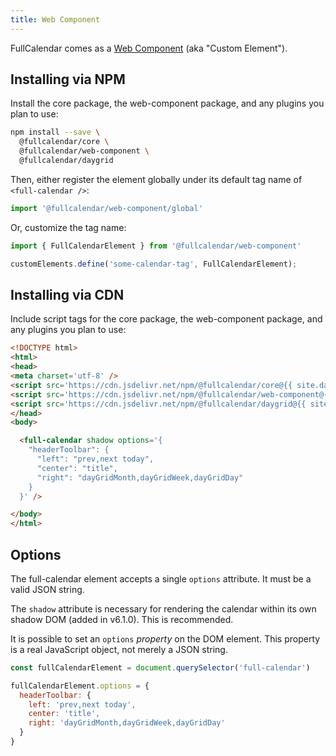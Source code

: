 ```yaml
---
title: Web Component
---
```


FullCalendar comes as a [Web Component](https://developer.mozilla.org/en-US/docs/Web/Web_Components/Using_custom_elements) (aka "Custom Element").


## Installing via NPM

Install the core package, the web-component package, and any plugins you plan to use:

```sh
npm install --save \
  @fullcalendar/core \
  @fullcalendar/web-component \
  @fullcalendar/daygrid
```

Then, either register the element globally under its default tag name of `<full-calendar />`:

```js
import '@fullcalendar/web-component/global'
```

Or, customize the tag name:

```js
import { FullCalendarElement } from '@fullcalendar/web-component'

customElements.define('some-calendar-tag', FullCalendarElement);
```

## Installing via CDN

Include script tags for the core package, the web-component package, and any plugins you plan to use:

```html
<!DOCTYPE html>
<html>
<head>
<meta charset='utf-8' />
<script src='https://cdn.jsdelivr.net/npm/@fullcalendar/core@{{ site.data.latest-releases.v6 }}/index.global.min.js'></script>
<script src='https://cdn.jsdelivr.net/npm/@fullcalendar/web-component@{{ site.data.latest-releases.v6 }}/index.global.min.js'></script>
<script src='https://cdn.jsdelivr.net/npm/@fullcalendar/daygrid@{{ site.data.latest-releases.v6 }}/index.global.min.js'></script>
</head>
<body>

  <full-calendar shadow options='{
    "headerToolbar": {
      "left": "prev,next today",
      "center": "title",
      "right": "dayGridMonth,dayGridWeek,dayGridDay"
    }
  }' />

</body>
</html>
```


## Options

The full-calendar element accepts a single `options` attribute. It must be a valid JSON string.

The `shadow` attribute is necessary for rendering the calendar within its own shadow DOM (added in v6.1.0). This is recommended.

It is possible to set an `options` *property* on the DOM element. This property is a real JavaScript object, not merely a JSON string.

```js
const fullCalendarElement = document.querySelector('full-calendar')

fullCalendarElement.options = {
  headerToolbar: {
    left: 'prev,next today',
    center: 'title',
    right: 'dayGridMonth,dayGridWeek,dayGridDay'
  }
}
```
